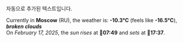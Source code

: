 
자동으로 추가된 텍스트입니다.

<!--START_SECTION:weather:moscow-->
Currently in **Moscow** (RU), the weather is: **-10.3°C** (feels like **-16.5°C**), ***broken clouds***<br/>
On *February 17, 2025*, the *sun rises* at 🌅**07:49** and *sets* at 🌇**17:37**.
<!--END_SECTION:weather-->
